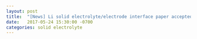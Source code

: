 ```yaml
---
layout: post
title:  "[News] Li solid electrolyte/electrode interface paper accepted"
date:   2017-05-24 15:30:00 -0700
categories: solid electrolyte
---
```



